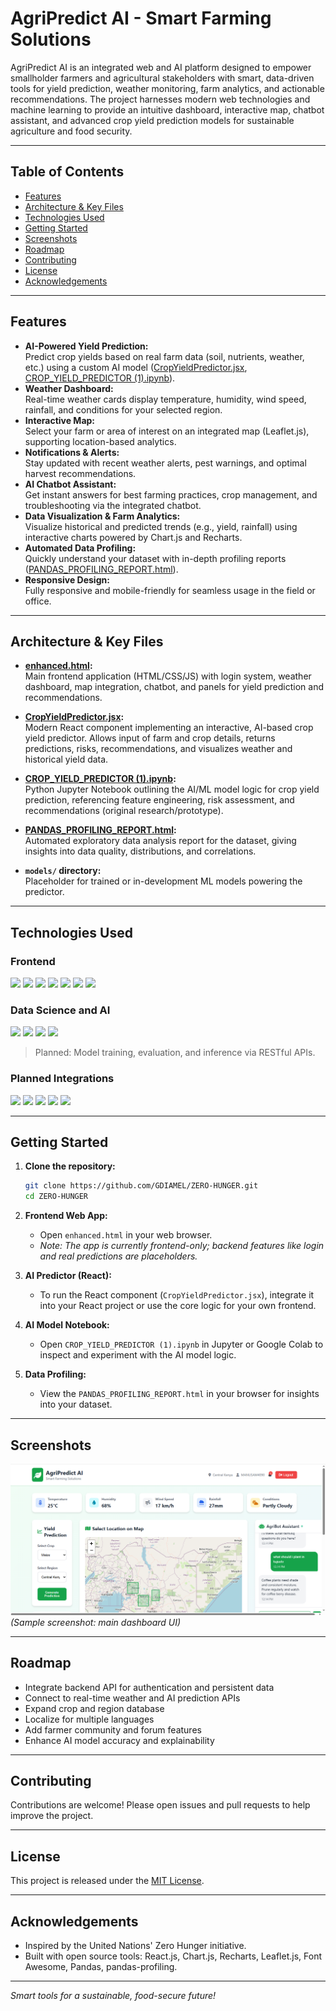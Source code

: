 # AgriPredict AI - Smart Farming Solutions

AgriPredict AI is an integrated web and AI platform designed to empower smallholder farmers and agricultural stakeholders with smart, data-driven tools for yield prediction, weather monitoring, farm analytics, and actionable recommendations. The project harnesses modern web technologies and machine learning to provide an intuitive dashboard, interactive map, chatbot assistant, and advanced crop yield prediction models for sustainable agriculture and food security.

---

## Table of Contents

- [Features](#features)
- [Architecture & Key Files](#architecture--key-files)
- [Technologies Used](#technologies-used)
- [Getting Started](#getting-started)
- [Screenshots](#screenshots)
- [Roadmap](#roadmap)
- [Contributing](#contributing)
- [License](#license)
- [Acknowledgements](#acknowledgements)

---

## Features

- **AI-Powered Yield Prediction:**  
  Predict crop yields based on real farm data (soil, nutrients, weather, etc.) using a custom AI model ([CropYieldPredictor.jsx](#cropyieldpredictorjsx), [CROP_YIELD_PREDICTOR (1).ipynb](#crop_yield_predictor-1ipynb)).
- **Weather Dashboard:**  
  Real-time weather cards display temperature, humidity, wind speed, rainfall, and conditions for your selected region.
- **Interactive Map:**  
  Select your farm or area of interest on an integrated map (Leaflet.js), supporting location-based analytics.
- **Notifications & Alerts:**  
  Stay updated with recent weather alerts, pest warnings, and optimal harvest recommendations.
- **AI Chatbot Assistant:**  
  Get instant answers for best farming practices, crop management, and troubleshooting via the integrated chatbot.
- **Data Visualization & Farm Analytics:**  
  Visualize historical and predicted trends (e.g., yield, rainfall) using interactive charts powered by Chart.js and Recharts.
- **Automated Data Profiling:**  
  Quickly understand your dataset with in-depth profiling reports ([PANDAS_PROFILING_REPORT.html](#pandas_profiling_reporthtml)).
- **Responsive Design:**  
  Fully responsive and mobile-friendly for seamless usage in the field or office.

---

## Architecture & Key Files

- **[enhanced.html](enhanced.html):**  
  Main frontend application (HTML/CSS/JS) with login system, weather dashboard, map integration, chatbot, and panels for yield prediction and recommendations.

- **[CropYieldPredictor.jsx](CropYieldPredictor.jsx):**  
  Modern React component implementing an interactive, AI-based crop yield predictor. Allows input of farm and crop details, returns predictions, risks, recommendations, and visualizes weather and historical yield data.

- **[CROP_YIELD_PREDICTOR (1).ipynb](CROP_YIELD_PREDICTOR%20(1).ipynb):**  
  Python Jupyter Notebook outlining the AI/ML model logic for crop yield prediction, referencing feature engineering, risk assessment, and recommendations (original research/prototype).

- **[PANDAS_PROFILING_REPORT.html](PANDAS_PROFILING_REPORT.html):**  
  Automated exploratory data analysis report for the dataset, giving insights into data quality, distributions, and correlations.

- **`models/` directory:**  
  Placeholder for trained or in-development ML models powering the predictor.

---

## Technologies Used

### Frontend

<img src="https://img.shields.io/badge/HTML5-E34F26?style=for-the-badge&logo=html5&logoColor=white" height="30"/>
<img src="https://img.shields.io/badge/CSS3-1572B6?style=for-the-badge&logo=css3&logoColor=white" height="30"/>
<img src="https://img.shields.io/badge/React.js-61DAFB?style=for-the-badge&logo=react&logoColor=black" height="30"/>
<img src="https://img.shields.io/badge/Font%20Awesome-339AF0?style=for-the-badge&logo=fontawesome&logoColor=white" height="30"/>
<img src="https://img.shields.io/badge/Chart.js-F5788D?style=for-the-badge&logo=chartdotjs&logoColor=white" height="30"/>
<img src="https://img.shields.io/badge/Recharts-FF6F61?style=for-the-badge&logo=recharts&logoColor=white" height="30"/>
<img src="https://img.shields.io/badge/Leaflet.js-199900?style=for-the-badge&logo=leaflet&logoColor=white" height="30"/>

### Data Science and AI

<img src="https://img.shields.io/badge/Python-3776AB?style=for-the-badge&logo=python&logoColor=white" height="30"/>
<img src="https://img.shields.io/badge/Pandas-150458?style=for-the-badge&logo=pandas&logoColor=white" height="30"/>
<img src="https://img.shields.io/badge/Jupyter-F37626?style=for-the-badge&logo=jupyter&logoColor=white" height="30"/>
<img src="https://img.shields.io/badge/pandas--profiling-003B57?style=for-the-badge&logo=python&logoColor=white" height="30"/>

> Planned: Model training, evaluation, and inference via RESTful APIs.

### Planned Integrations

<img src="https://img.shields.io/badge/Java-007396?style=for-the-badge&logo=java&logoColor=white" height="30"/>
<img src="https://img.shields.io/badge/Spring%20Boot-6DB33F?style=for-the-badge&logo=springboot&logoColor=white" height="30"/>
<img src="https://img.shields.io/badge/REST%20API-FF6F00?style=for-the-badge&logo=api&logoColor=white" height="30"/>
<img src="https://img.shields.io/badge/Weather%20API-1E90FF?style=for-the-badge&logo=OpenWeather&logoColor=white" height="30"/>
<img src="https://img.shields.io/badge/AI--Driven%20Prediction-FF4081?style=for-the-badge&logo=tensorflow&logoColor=white" height="30"/>



---

## Getting Started

1. **Clone the repository:**
   ```bash
   git clone https://github.com/GDIAMEL/ZERO-HUNGER.git
   cd ZERO-HUNGER
   ```

2. **Frontend Web App:**
   - Open `enhanced.html` in your web browser.
   - *Note: The app is currently frontend-only; backend features like login and real predictions are placeholders.*

3. **AI Predictor (React):**
   - To run the React component (`CropYieldPredictor.jsx`), integrate it into your React project or use the core logic for your own frontend.

4. **AI Model Notebook:**
   - Open `CROP_YIELD_PREDICTOR (1).ipynb` in Jupyter or Google Colab to inspect and experiment with the AI model logic.

5. **Data Profiling:**
   - View the `PANDAS_PROFILING_REPORT.html` in your browser for insights into your dataset.

---

## Screenshots

![AgriPredict AI Dashboard](AGRI%20AI.PNG)
*(Sample screenshot: main dashboard UI)*

---

## Roadmap

- Integrate backend API for authentication and persistent data
- Connect to real-time weather and AI prediction APIs
- Expand crop and region database
- Localize for multiple languages
- Add farmer community and forum features
- Enhance AI model accuracy and explainability

---

## Contributing

Contributions are welcome! Please open issues and pull requests to help improve the project.

---

## License

This project is released under the [MIT License](LICENSE).

---

## Acknowledgements

- Inspired by the United Nations' Zero Hunger initiative.
- Built with open source tools: React.js, Chart.js, Recharts, Leaflet.js, Font Awesome, Pandas, pandas-profiling.

---

*Smart tools for a sustainable, food-secure future!*
